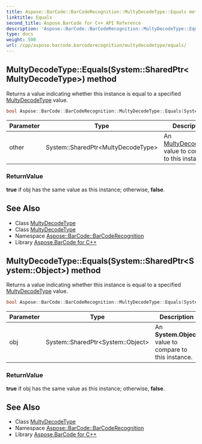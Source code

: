 ```yaml
---
title: Aspose::BarCode::BarCodeRecognition::MultyDecodeType::Equals method
linktitle: Equals
second_title: Aspose.BarCode for C++ API Reference
description: 'Aspose::BarCode::BarCodeRecognition::MultyDecodeType::Equals method. Returns a value indicating whether this instance is equal to a specified MultyDecodeType value in C++.'
type: docs
weight: 500
url: /cpp/aspose.barcode.barcoderecognition/multydecodetype/equals/
---
```

## MultyDecodeType::Equals(System::SharedPtr\<MultyDecodeType\>) method


Returns a value indicating whether this instance is equal to a specified [MultyDecodeType](../) value.

```cpp
bool Aspose::BarCode::BarCodeRecognition::MultyDecodeType::Equals(System::SharedPtr<MultyDecodeType> other) override
```


| Parameter | Type | Description |
| --- | --- | --- |
| other | System::SharedPtr\<MultyDecodeType\> | An [MultyDecodeType](../) value to compare to this instance. |

### ReturnValue

**true** if obj has the same value as this instance; otherwise, **false**.

## See Also

* Class [MultyDecodeType](../)
* Class [MultyDecodeType](../)
* Namespace [Aspose::BarCode::BarCodeRecognition](../../)
* Library [Aspose.BarCode for C++](../../../)
## MultyDecodeType::Equals(System::SharedPtr\<System::Object\>) method


Returns a value indicating whether this instance is equal to a specified [MultyDecodeType](../) value.

```cpp
bool Aspose::BarCode::BarCodeRecognition::MultyDecodeType::Equals(System::SharedPtr<System::Object> obj) override
```


| Parameter | Type | Description |
| --- | --- | --- |
| obj | System::SharedPtr\<System::Object\> | An **System.Object** value to compare to this instance. |

### ReturnValue

**true** if obj has the same value as this instance; otherwise, **false**.

## See Also

* Class [MultyDecodeType](../)
* Namespace [Aspose::BarCode::BarCodeRecognition](../../)
* Library [Aspose.BarCode for C++](../../../)

